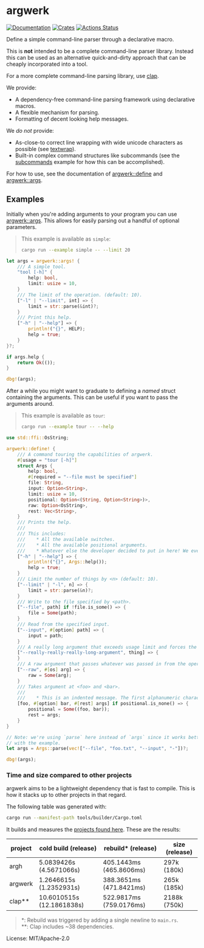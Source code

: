 # argwerk

[![Documentation](https://docs.rs/argwerk/badge.svg)](https://docs.rs/argwerk)
[![Crates](https://img.shields.io/crates/v/argwerk.svg)](https://crates.io/crates/argwerk)
[![Actions Status](https://github.com/udoprog/argwerk/workflows/Rust/badge.svg)](https://github.com/udoprog/argwerk/actions)

Define a simple command-line parser through a declarative macro.

This is **not** intended to be a complete command-line parser library.
Instead this can be used as an alternative quick-and-dirty approach that can
be cheaply incorporated into a tool.

For a more complete command-line parsing library, use [clap].

We provide:
* A dependency-free command-line parsing framework using declarative macros.
* A flexible mechanism for parsing.
* Formatting of decent looking help messages.

We *do not* provide:
* As-close-to correct line wrapping with wide unicode characters as possible
  (see [textwrap]).
* Built-in complex command structures like subcommands (see the
  [subcommands] example for how this can be accomplished).

For how to use, see the documentation of [argwerk::define] and
[argwerk::args].

## Examples

Initially when you're adding arguments to your program you can use
[argwerk::args]. This allows for easily parsing out a handful of optional
parameters.

> This example is available as `simple`:
> ```sh
> cargo run --example simple -- --limit 20
> ```

```rust
let args = argwerk::args! {
    /// A simple tool.
    "tool [-h]" {
        help: bool,
        limit: usize = 10,
    }
    /// The limit of the operation. (default: 10).
    ["-l" | "--limit", int] => {
        limit = str::parse(&int)?;
    }
    /// Print this help.
    ["-h" | "--help"] => {
        println!("{}", HELP);
        help = true;
    }
}?;

if args.help {
    return Ok(());
}

dbg!(args);
```

After a while you might want to graduate to defining a *named* struct
containing the arguments. This can be useful if you want to pass the
arguments around.

> This example is available as `tour`:
> ```sh
> cargo run --example tour -- --help
> ```

```rust
use std::ffi::OsString;

argwerk::define! {
    /// A command touring the capabilities of argwerk.
    #[usage = "tour [-h]"]
    struct Args {
        help: bool,
        #[required = "--file must be specified"]
        file: String,
        input: Option<String>,
        limit: usize = 10,
        positional: Option<(String, Option<String>)>,
        raw: Option<OsString>,
        rest: Vec<String>,
    }
    /// Prints the help.
    ///
    /// This includes:
    ///    * All the available switches.
    ///    * All the available positional arguments.
    ///    * Whatever else the developer decided to put in here! We even support wrapping comments which are overly long.
    ["-h" | "--help"] => {
        println!("{}", Args::help());
        help = true;
    }
    /// Limit the number of things by <n> (default: 10).
    ["--limit" | "-l", n] => {
        limit = str::parse(&n)?;
    }
    /// Write to the file specified by <path>.
    ["--file", path] if !file.is_some() => {
        file = Some(path);
    }
    /// Read from the specified input.
    ["--input", #[option] path] => {
        input = path;
    }
    /// A really long argument that exceeds usage limit and forces the documentation to wrap around with newlines.
    ["--really-really-really-long-argument", thing] => {
    }
    /// A raw argument that passes whatever was passed in from the operating system.
    ["--raw", #[os] arg] => {
        raw = Some(arg);
    }
    /// Takes argument at <foo> and <bar>.
    ///
    ///    * This is an indented message. The first alphanumeric character determines the indentation to use.
    [foo, #[option] bar, #[rest] args] if positional.is_none() => {
        positional = Some((foo, bar));
        rest = args;
    }
}

// Note: we're using `parse` here instead of `args` since it works better
// with the example.
let args = Args::parse(vec!["--file", "foo.txt", "--input", "-"])?;

dbg!(args);
```

### Time and size compared to other projects

argwerk aims to be a lightweight dependency that is fast to compile. This is
how it stacks up to other projects in that regard.

The following table was generated with:

```sh
cargo run --manifest-path tools/builder/Cargo.toml
```

It builds and measures the [projects found here]. These are the results:

| project    | cold build (release)      | rebuild* (release)      | size (release) |
|------------|---------------------------|-------------------------|----------------|
| argh       | 5.0839426s (4.5671066s)   | 405.1443ms (465.8606ms) | 297k (180k)    |
| argwerk    | 1.2646615s (1.2352931s)   | 388.3651ms (471.8421ms) | 265k (185k)    |
| clap**     | 10.6010515s (12.1861838s) | 522.9817ms (759.0176ms) | 2188k (750k)   |

> *: Rebuild was triggered by adding a single newline to `main.rs`.<br>
> **: Clap includes ~38 dependencies.<br>

[projects found here]: https://github.com/udoprog/argwerk/tree/main/projects
[argwerk::define]: https://docs.rs/argwerk/0/argwerk/macro.define.html
[argwerk::args]: https://docs.rs/argwerk/0/argwerk/macro.args.html
[clap]: https://docs.rs/clap
[ok_or_else]: https://doc.rust-lang.org/std/option/enum.Option.html#method.ok_or_else
[OsString]: https://doc.rust-lang.org/std/ffi/struct.OsString.html
[textwrap]: https://docs.rs/textwrap/0.13.2/textwrap/#displayed-width-vs-byte-size
[subcommands]: https://github.com/udoprog/argwerk/blob/main/examples/subcommands.rs

License: MIT/Apache-2.0
